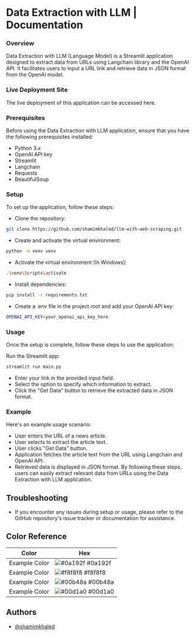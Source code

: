 
# Data Extraction with LLM | Documentation
### Overview
Data Extraction with LLM (Language Model) is a Streamlit application designed to extract data from URLs using Langchain library and the OpenAI API. It facilitates users to input a URL link and retrieve data in JSON format from the OpenAI model.

### Live Deployment Site
The live deployment of this application can be accessed here.

### Prerequisites
Before using the Data Extraction with LLM application, ensure that you have the following prerequisites installed:
- Python 3.x
- OpenAI API key
- Streamlit
- Langchain
- Requests
- BeautifulSoup

### Setup
To set up the application, follow these steps:

- Clone the repository:
```bash
git clone https://github.com/shamimkhaled/llm-with-web-scraping.git

```
- Create and activate the virtual environment:

```bash
python -m venv venv

```
- Activate the virtual environment (In Windows):

```bash
.\venv\Scripts\activate
```
- Install dependencies:
```bash
pip install -r requirements.txt
```
- Create a .env file in the project root and add your OpenAI API key:
```bash
OPENAI_API_KEY=your_openai_api_key_here
```
### Usage
Once the setup is complete, follow these steps to use the application:

Run the Streamlit app:
```bash
streamlit run main.py
```
- Enter your link in the provided input field.
- Select the option to specify which information to extract.
- Click the "Get Data" button to retrieve the extracted data in JSON format.
### Example
Here's an example usage scenario:

- User enters the URL of a news article.
- User selects to extract the article text.
- User clicks "Get Data" button.
- Application fetches the article text from the URL using Langchain and OpenAI API.
- Retrieved data is displayed in JSON format.
By following these steps, users can easily extract relevant data from URLs using the Data Extraction with LLM application.

## Troubleshooting
- If you encounter any issues during setup or usage, please refer to the GitHub repository's issue tracker or documentation for assistance.

## Color Reference

| Color             | Hex                                                                |
| ----------------- | ------------------------------------------------------------------ |
| Example Color | ![#0a192f](https://via.placeholder.com/10/0a192f?text=+) #0a192f |
| Example Color | ![#f8f8f8](https://via.placeholder.com/10/f8f8f8?text=+) #f8f8f8 |
| Example Color | ![#00b48a](https://via.placeholder.com/10/00b48a?text=+) #00b48a |
| Example Color | ![#00d1a0](https://via.placeholder.com/10/00b48a?text=+) #00d1a0 |


## Authors

- [@shamimkhaled](https://www.github.com/shamimkhaled)

